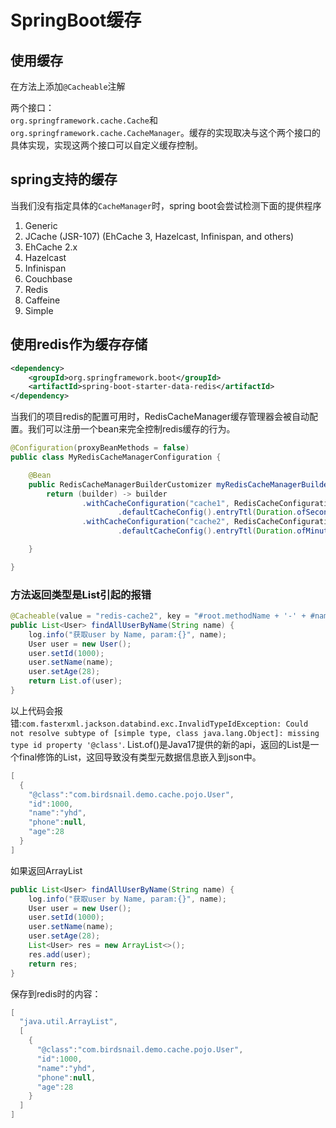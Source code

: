 # SpringBoot缓存
## 使用缓存
在方法上添加`@Cacheable`注解

两个接口：  
`org.springframework.cache.Cache`和`org.springframework.cache.CacheManager`。缓存的实现取决与这个两个接口的具体实现，实现这两个接口可以自定义缓存控制。

## spring支持的缓存
当我们没有指定具体的`CacheManager`时，spring boot会尝试检测下面的提供程序
1. Generic
2. JCache (JSR-107) (EhCache 3, Hazelcast, Infinispan, and others)
3. EhCache 2.x
4. Hazelcast
5. Infinispan
6. Couchbase
7. Redis
8. Caffeine
9. Simple

## 使用redis作为缓存存储
```xml
<dependency>
    <groupId>org.springframework.boot</groupId>
    <artifactId>spring-boot-starter-data-redis</artifactId>
</dependency>
```
当我们的项目redis的配置可用时，RedisCacheManager缓存管理器会被自动配置。我们可以注册一个bean来完全控制redis缓存的行为。
```java
@Configuration(proxyBeanMethods = false)
public class MyRedisCacheManagerConfiguration {

    @Bean
    public RedisCacheManagerBuilderCustomizer myRedisCacheManagerBuilderCustomizer() {
        return (builder) -> builder
                .withCacheConfiguration("cache1", RedisCacheConfiguration
                        .defaultCacheConfig().entryTtl(Duration.ofSeconds(10)))
                .withCacheConfiguration("cache2", RedisCacheConfiguration
                        .defaultCacheConfig().entryTtl(Duration.ofMinutes(1)));

    }

}
```
### 方法返回类型是List引起的报错
```java
@Cacheable(value = "redis-cache2", key = "#root.methodName + '-' + #name")
public List<User> findAllUserByName(String name) {
    log.info("获取user by Name, param:{}", name);
    User user = new User();
    user.setId(1000);
    user.setName(name);
    user.setAge(28);
    return List.of(user);
}
```
以上代码会报错:`com.fasterxml.jackson.databind.exc.InvalidTypeIdException: Could not resolve subtype of [simple type, class java.lang.Object]: missing type id property '@class'`.
List.of()是Java17提供的新的api，返回的List是一个final修饰的List，这回导致没有类型元数据信息嵌入到json中。
```java
[
  {
    "@class":"com.birdsnail.demo.cache.pojo.User",
    "id":1000,
    "name":"yhd",
    "phone":null,
    "age":28
  }
]
```
如果返回ArrayList
```java
public List<User> findAllUserByName(String name) {
    log.info("获取user by Name, param:{}", name);
    User user = new User();
    user.setId(1000);
    user.setName(name);
    user.setAge(28);
    List<User> res = new ArrayList<>();
    res.add(user);
    return res;
}
```
保存到redis时的内容：
```java
[
  "java.util.ArrayList",
  [
    {
      "@class":"com.birdsnail.demo.cache.pojo.User",
      "id":1000,
      "name":"yhd",
      "phone":null,
      "age":28
    }
  ]
]
```

